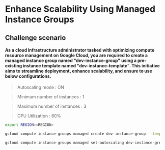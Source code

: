 # Enhance Scalability Using Managed Instance Groups

## Challenge scenario

#### As a cloud infrastructure administrator tasked with optimizing compute resource management on Google Cloud, you are required to create a managed instance group named "dev-instance-group" using a pre-existing instance template named "dev-instance-template". This initiative aims to streamline deployment, enhance scalability, and ensure to use below configurations.

> Autoscaling mode : ON

> Minimum number of instances : 1

> Maximum number of instances : 3

> CPU Utilization : 60%

```bash
export REGION=<REGION>
```

```bash
gcloud compute instance-groups managed create dev-instance-group --template=dev-instance-template --size=1 --region=$REGION
```

```bash
gcloud compute instance-groups managed set-autoscaling dev-instance-group --region=$REGION --min-num-replicas=1 --max-num-replicas=3 --target-cpu-utilization=0.6 --mode=on
```
